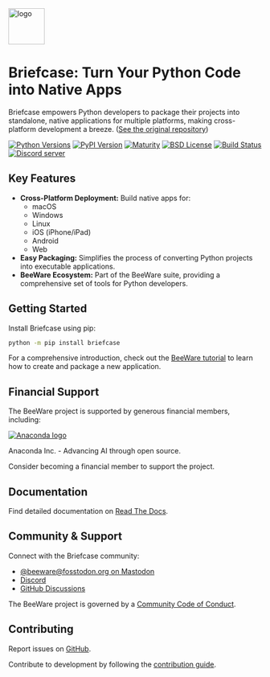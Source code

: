<img src="https://beeware.org/project/briefcase/briefcase.png" width="72" alt="logo" />

# Briefcase: Turn Your Python Code into Native Apps

Briefcase empowers Python developers to package their projects into standalone, native applications for multiple platforms, making cross-platform development a breeze.  ([See the original repository](https://github.com/beeware/briefcase))

[![Python Versions](https://img.shields.io/pypi/pyversions/briefcase.svg)](https://pypi.python.org/pypi/briefcase)
[![PyPI Version](https://img.shields.io/pypi/v/briefcase.svg)](https://pypi.python.org/pypi/briefcase)
[![Maturity](https://img.shields.io/pypi/status/briefcase.svg)](https://pypi.python.org/pypi/briefcase)
[![BSD License](https://img.shields.io/pypi/l/briefcase.svg)](https://github.com/beeware/briefcase/blob/main/LICENSE)
[![Build Status](https://github.com/beeware/briefcase/workflows/CI/badge.svg?branch=main)](https://github.com/beeware/briefcase/actions)
[![Discord server](https://img.shields.io/discord/836455665257021440?label=Discord%20Chat&logo=discord&style=plastic)](https://beeware.org/bee/chat/)

## Key Features

*   **Cross-Platform Deployment:** Build native apps for:
    *   macOS
    *   Windows
    *   Linux
    *   iOS (iPhone/iPad)
    *   Android
    *   Web
*   **Easy Packaging:** Simplifies the process of converting Python projects into executable applications.
*   **BeeWare Ecosystem:** Part of the BeeWare suite, providing a comprehensive set of tools for Python developers.

## Getting Started

Install Briefcase using pip:

```bash
python -m pip install briefcase
```

For a comprehensive introduction, check out the [BeeWare tutorial](https://docs.beeware.org) to learn how to create and package a new application.

## Financial Support

The BeeWare project is supported by generous financial members, including:

[![Anaconda logo](https://beeware.org/community/members/anaconda/anaconda-large.png)](https://anaconda.com/)

Anaconda Inc. - Advancing AI through open source.

Consider becoming a financial member to support the project.

## Documentation

Find detailed documentation on [Read The Docs](https://briefcase.readthedocs.io).

## Community & Support

Connect with the Briefcase community:

*   [@beeware@fosstodon.org on Mastodon](https://fosstodon.org/@beeware)
*   [Discord](https://beeware.org/bee/chat/)
*   [GitHub Discussions](https://github.com/beeware/briefcase/discussions)

The BeeWare project is governed by a [Community Code of Conduct](https://beeware.org/community/behavior/).

## Contributing

Report issues on [GitHub](https://github.com/beeware/briefcase/issues).

Contribute to development by following the [contribution guide](https://briefcase.readthedocs.io/en/latest/how_to/contribute/index.html).